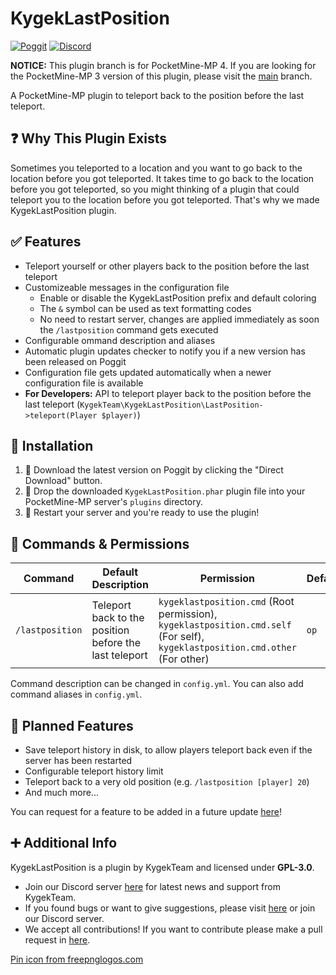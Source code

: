 # KygekLastPosition

[![Poggit](https://poggit.pmmp.io/shield.dl.total/KygekLastPosition)](https://poggit.pmmp.io/p/KygekLastPosition)
[![Discord](https://img.shields.io/discord/735439472992321587.svg?label=&logo=discord&logoColor=ffffff&color=7389D8&labelColor=6A7EC2)](https://discord.gg/CXtqUZv)

**NOTICE:** This plugin branch is for PocketMine-MP 4. If you are looking for the PocketMine-MP 3 version of this plugin, please visit the [main](https://github.com/KygekTeam/KygekLastPosition/tree/main) branch.

A PocketMine-MP plugin to teleport back to the position before the last teleport.

## ❓ Why This Plugin Exists

Sometimes you teleported to a location and you want to go back to the location before you got teleported. It takes time to go back to the location before you got teleported, so you might thinking of a plugin that could teleport you to the location before you got teleported. That's why we made KygekLastPosition plugin.

## ✅ Features

- Teleport yourself or other players back to the position before the last teleport
- Customizeable messages in the configuration file
  - Enable or disable the KygekLastPosition prefix and default coloring
  - The `&` symbol can be used as text formatting codes
  - No need to restart server, changes are applied immediately as soon the `/lastposition` command gets executed
- Configurable ommand description and aliases
- Automatic plugin updates checker to notify you if a new version has been released on Poggit
- Configuration file gets updated automatically when a newer configuration file is available
- **For Developers:** API to teleport player back to the position before the last teleport (`KygekTeam\KygekLastPosition\LastPosition->teleport(Player $player)`)

## 🔧 Installation

1. 🔽 Download the latest version on Poggit by clicking the "Direct Download" button.
2. 📁 Drop the downloaded `KygekLastPosition.phar` plugin file into your PocketMine-MP server's `plugins` directory.
3. 🔄 Restart your server and you're ready to use the plugin!

## 🔐 Commands & Permissions

| Command | Default Description | Permission | Default |
| --- | --- | --- | --- |
| `/lastposition` | Teleport back to the position before the last teleport | `kygeklastposition.cmd` (Root permission), `kygeklastposition.cmd.self` (For self), `kygeklastposition.cmd.other` (For other) | `op` |

Command description can be changed in `config.yml`. You can also add command aliases in `config.yml`.

## 🧾 Planned Features

- Save teleport history in disk, to allow players teleport back even if the server has been restarted
- Configurable teleport history limit
- Teleport back to a very old position (e.g. `/lastposition [player] 20`)
- And much more...

You can request for a feature to be added in a future update [here](https://github.com/KygekTeam/KygekLastPosition/issues)!

## ➕ Additional Info

KygekLastPosition is a plugin by KygekTeam and licensed under **GPL-3.0**.

- Join our Discord server [here](https://discord.gg/CXtqUZv) for latest news and support from KygekTeam.
- If you found bugs or want to give suggestions, please visit [here](https://github.com/KygekTeam/KygekLastPosition/issues) or join our Discord server.
- We accept all contributions! If you want to contribute please make a pull request in [here](https://github.com/KygekTeam/KygekLastPosition/pulls).

<a href="https://www.freepnglogos.com/pics/pin">Pin icon from freepnglogos.com</a>

